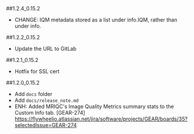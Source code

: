##1.2.4_0.15.2
* CHANGE: IQM metadata stored as a list under info.IQM, rather than under info.<filename>

##1.2.2_0.15.2
* Update the URL to GitLab

##1.2.1_0.15.2
* Hotfix for SSL cert

##1.2.0_0.15.2
* Add `docs` folder
* Add `docs/release_note.md`
* ENH: Added MRIQC's Image Quality Metrics summary stats to the Custom Info tab.
[GEAR-274] https://flywheelio.atlassian.net/jira/software/projects/GEAR/boards/35?selectedIssue=GEAR-274
